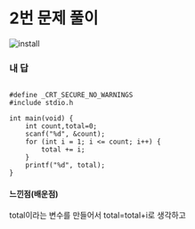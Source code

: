 # 2번 문제 풀이
![install](https://user-images.githubusercontent.com/81015704/118399401-ebf5bf00-b697-11eb-9f88-839bdf520233.png)

### 내 답
<pre><code>
#define _CRT_SECURE_NO_WARNINGS
#include stdio.h

int main(void) {
	int count,total=0;
	scanf("%d", &count);
	for (int i = 1; i <= count; i++) {
		total += i;
	}
	printf("%d", total);
}
</code></pre>


#### 느낀점(배운점)
total이라는 변수를 만들어서 total=total+i로 생각하고 
